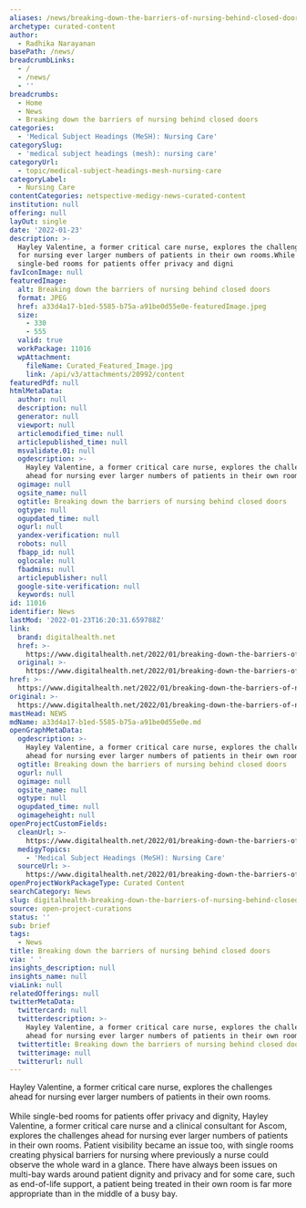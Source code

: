 ```yaml
---
aliases: /news/breaking-down-the-barriers-of-nursing-behind-closed-doors
archetype: curated-content
author:
  - Radhika Narayanan
basePath: /news/
breadcrumbLinks:
  - /
  - /news/
  - ''
breadcrumbs:
  - Home
  - News
  - Breaking down the barriers of nursing behind closed doors
categories:
  - 'Medical Subject Headings (MeSH): Nursing Care'
categorySlug:
  - 'medical subject headings (mesh): nursing care'
categoryUrl:
  - topic/medical-subject-headings-mesh-nursing-care
categoryLabel:
  - Nursing Care
contentCategories: netspective-medigy-news-curated-content
institution: null
offering: null
layOut: single
date: '2022-01-23'
description: >-
  Hayley Valentine, a former critical care nurse, explores the challenges ahead
  for nursing ever larger numbers of patients in their own rooms.While
  single-bed rooms for patients offer privacy and digni
favIconImage: null
featuredImage:
  alt: Breaking down the barriers of nursing behind closed doors
  format: JPEG
  href: a33d4a17-b1ed-5585-b75a-a91be0d55e0e-featuredImage.jpeg
  size:
    - 330
    - 555
  valid: true
  workPackage: 11016
  wpAttachment:
    fileName: Curated_Featured_Image.jpg
    link: /api/v3/attachments/20992/content
featuredPdf: null
htmlMetaData:
  author: null
  description: null
  generator: null
  viewport: null
  articlemodified_time: null
  articlepublished_time: null
  msvalidate.01: null
  ogdescription: >-
    Hayley Valentine, a former critical care nurse, explores the challenges
    ahead for nursing ever larger numbers of patients in their own rooms.
  ogimage: null
  ogsite_name: null
  ogtitle: Breaking down the barriers of nursing behind closed doors
  ogtype: null
  ogupdated_time: null
  ogurl: null
  yandex-verification: null
  robots: null
  fbapp_id: null
  oglocale: null
  fbadmins: null
  articlepublisher: null
  google-site-verification: null
  keywords: null
id: 11016
identifier: News
lastMod: '2022-01-23T16:20:31.659788Z'
link:
  brand: digitalhealth.net
  href: >-
    https://www.digitalhealth.net/2022/01/breaking-down-the-barriers-of-nursing-behind-closed-doors/
  original: >-
    https://www.digitalhealth.net/2022/01/breaking-down-the-barriers-of-nursing-behind-closed-doors/
href: >-
  https://www.digitalhealth.net/2022/01/breaking-down-the-barriers-of-nursing-behind-closed-doors/
original: >-
  https://www.digitalhealth.net/2022/01/breaking-down-the-barriers-of-nursing-behind-closed-doors/
mastHead: NEWS
mdName: a33d4a17-b1ed-5585-b75a-a91be0d55e0e.md
openGraphMetaData:
  ogdescription: >-
    Hayley Valentine, a former critical care nurse, explores the challenges
    ahead for nursing ever larger numbers of patients in their own rooms.
  ogtitle: Breaking down the barriers of nursing behind closed doors
  ogurl: null
  ogimage: null
  ogsite_name: null
  ogtype: null
  ogupdated_time: null
  ogimageheight: null
openProjectCustomFields:
  cleanUrl: >-
    https://www.digitalhealth.net/2022/01/breaking-down-the-barriers-of-nursing-behind-closed-doors/
  medigyTopics:
    - 'Medical Subject Headings (MeSH): Nursing Care'
  sourceUrl: >-
    https://www.digitalhealth.net/2022/01/breaking-down-the-barriers-of-nursing-behind-closed-doors/
openProjectWorkPackageType: Curated Content
searchCategory: News
slug: digitalhealth-breaking-down-the-barriers-of-nursing-behind-closed-doors
source: open-project-curations
status: ''
sub: brief
tags:
  - News
title: Breaking down the barriers of nursing behind closed doors
via: ' '
insights_description: null
insights_name: null
viaLink: null
relatedOfferings: null
twitterMetaData:
  twittercard: null
  twitterdescription: >-
    Hayley Valentine, a former critical care nurse, explores the challenges
    ahead for nursing ever larger numbers of patients in their own rooms.
  twittertitle: Breaking down the barriers of nursing behind closed doors
  twitterimage: null
  twitterurl: null
---
```

<p>Hayley Valentine, a former critical care nurse, explores the challenges ahead for nursing ever larger numbers of patients in their own rooms.<br><br>While single-bed rooms for patients offer privacy and dignity, Hayley Valentine, a former critical care nurse and a clinical consultant for Ascom, explores the challenges ahead for nursing ever larger numbers of patients in their own rooms.
Patient visibility became an issue too, with single rooms creating physical barriers for nursing where previously a nurse could observe the whole ward in a glance.
There have always been issues on multi-bay wards around patient dignity and privacy and for some care, such as end-of-life support, a patient being treated in their own room is far more appropriate than in the middle of a busy bay.</p>